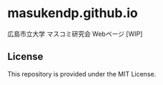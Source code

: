 # masukendp.github.io
広島市立大学 マスコミ研究会 Webページ [WIP]

## License
This repository is provided under the MIT License.
